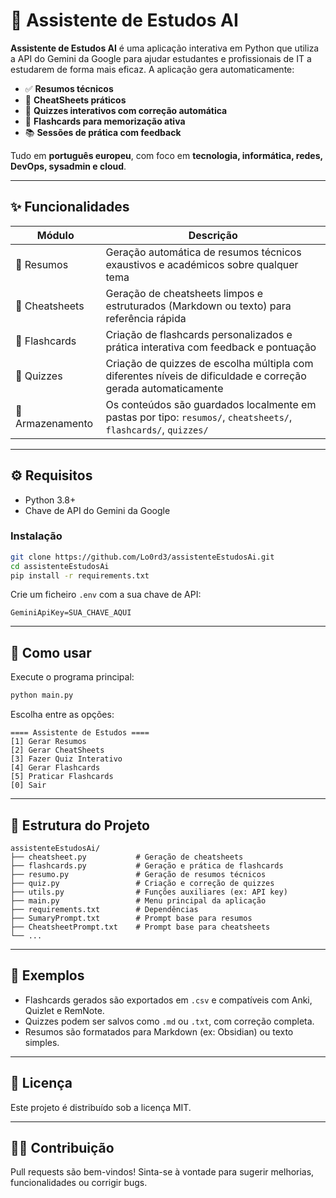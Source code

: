
# 🧠 Assistente de Estudos AI

**Assistente de Estudos AI** é uma aplicação interativa em Python que utiliza a API do Gemini da Google para ajudar estudantes e profissionais de IT a estudarem de forma mais eficaz. A aplicação gera automaticamente:

- ✅ **Resumos técnicos**
- 🧾 **CheatSheets práticos**
- 🎯 **Quizzes interativos com correção automática**
- 🧠 **Flashcards para memorização ativa**
- 📚 **Sessões de prática com feedback**

Tudo em **português europeu**, com foco em **tecnologia, informática, redes, DevOps, sysadmin e cloud**.

---

## ✨ Funcionalidades

| Módulo | Descrição |
|--------|-----------|
| 📄 Resumos | Geração automática de resumos técnicos exaustivos e académicos sobre qualquer tema |
| 🧾 Cheatsheets | Geração de cheatsheets limpos e estruturados (Markdown ou texto) para referência rápida |
| 🧠 Flashcards | Criação de flashcards personalizados e prática interativa com feedback e pontuação |
| 🎯 Quizzes | Criação de quizzes de escolha múltipla com diferentes níveis de dificuldade e correção gerada automaticamente |
| 📂 Armazenamento | Os conteúdos são guardados localmente em pastas por tipo: `resumos/`, `cheatsheets/`, `flashcards/`, `quizzes/` |

---

## ⚙️ Requisitos

- Python 3.8+
- Chave de API do Gemini da Google

### Instalação

```bash
git clone https://github.com/Lo0rd3/assistenteEstudosAi.git
cd assistenteEstudosAi
pip install -r requirements.txt
```

Crie um ficheiro `.env` com a sua chave de API:

```
GeminiApiKey=SUA_CHAVE_AQUI
```

---

## 🚀 Como usar

Execute o programa principal:

```bash
python main.py
```

Escolha entre as opções:

```
==== Assistente de Estudos ====
[1] Gerar Resumos
[2] Gerar CheatSheets
[3] Fazer Quiz Interativo
[4] Gerar Flashcards
[5] Praticar Flashcards
[0] Sair
```

---

## 📁 Estrutura do Projeto

```
assistenteEstudosAi/
├── cheatsheet.py           # Geração de cheatsheets
├── flashcards.py           # Geração e prática de flashcards
├── resumo.py               # Geração de resumos técnicos
├── quiz.py                 # Criação e correção de quizzes
├── utils.py                # Funções auxiliares (ex: API key)
├── main.py                 # Menu principal da aplicação
├── requirements.txt        # Dependências
├── SumaryPrompt.txt        # Prompt base para resumos
├── CheatsheetPrompt.txt    # Prompt base para cheatsheets
└── ...
```

---

## 🧪 Exemplos

- Flashcards gerados são exportados em `.csv` e compatíveis com Anki, Quizlet e RemNote.
- Quizzes podem ser salvos como `.md` ou `.txt`, com correção completa.
- Resumos são formatados para Markdown (ex: Obsidian) ou texto simples.

---

## 📜 Licença

Este projeto é distribuído sob a licença MIT.

---

## 🙋‍♂️ Contribuição

Pull requests são bem-vindos! Sinta-se à vontade para sugerir melhorias, funcionalidades ou corrigir bugs.
